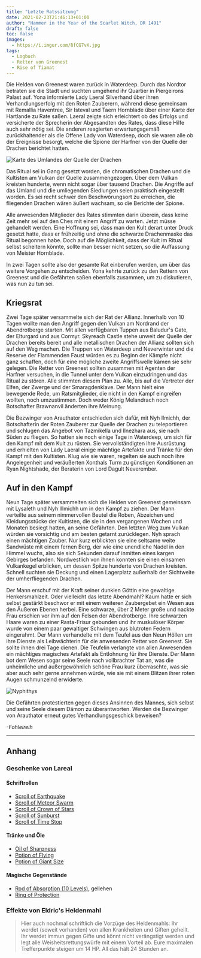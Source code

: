 ```yaml
---
title: "Letzte Ratssitzung"
date: 2021-02-23T21:46:13+01:00
author: "Hammer in the Year of the Scarlet Witch, DR 1491"
draft: false
toc: false
images:
  - https://i.imgur.com/8fCG7vX.jpg
tags: 
  - Logbuch
  - Retter von Greenest
  - Rise of Tiamat
---
```


Die Helden von Greenest waren zurück in Waterdeep. Durch das Nordtor betraten sie die Stadt und suchten umgehend ihr Quartier in Piergeirons Palast auf. Yona informierte Lady Laeral Silverhand über ihren Verhandlungserfolg mit den Roten Zauberern, während diese gemeinsam mit Remallia Haventree, Sir Isteval und Taern Hornblade über einer Karte der Hartlande zu Rate saßen. Laeral zeigte sich erleichtert ob des Erfolgs und versicherte der Sprecherin der Abgesandten des Rates, dass diese Hilfe auch sehr nötig sei. Die anderen reagierten erwartungsgemäß zurückhaltender als die Offene Lady von Waterdeep, doch sie waren alle ob der Ereignisse besorgt, welche die Spione der Harfner von der Quelle der Drachen berichtet hatten.

![Karte des Umlandes der Quelle der Drachen](https://i.imgur.com/qhVvoA1.jpg)

Das Ritual sei in Gang gesetzt worden, die chromatischen Drachen und die Kultisten am Vulkan der Quelle zusammengezogen. Über dem Vulkan kreisten hunderte, wenn nicht sogar über tausend Drachen. Die Angriffe auf das Umland und die umliegenden Siedlungen seien praktisch eingestellt worden. Es sei recht schwer den Beschwörungsort zu erreichen, die fliegenden Drachen wären äußert wachsam, so die Berichte der Spione.

Alle anwesenden Mitglieder des Rates stimmten darin überein, dass keine Zeit mehr sei auf den Ches mit einem Angriff zu warten. Jetzt müsse gehandelt werden. Eine Hoffnung sei, dass man den Kult derart unter Druck gesetzt hatte, dass er frühzeitig und ohne die schwarze Drachenmaske das Ritual begonnen habe. Doch auf die Möglichkeit, dass der Kult im Ritual selbst scheitern könnte, sollte man besser nicht setzen, so die Auffassung von Meister Hornblade.

In zwei Tagen sollte also der gesamte Rat einberufen werden, um über das weitere Vorgehen zu entscheiden. Yona kehrte zurück zu den Rettern von Greenest und die Gefährten saßen ebenfalls zusammen, um zu diskutieren, was nun zu tun sei.

## Kriegsrat

Zwei Tage später versammelte sich der Rat der Allianz. Innerhalb von 10 Tagen wollte man den Angriff gegen den Vulkan am Nordrand der Abendrotberge starten. Mit allen verfügbaren Tuppen aus Baludur's Gate, der Elturgard und aus Cormyr. Skyreach Castle stehe unweit der Quelle der Drachen bereits bereit und alle metallischen Drachen der Allianz sollten sich auf den Weg machen. Die Truppen von Waterdeep und Neverwinter und die Reserve der Flammenden Faust würden es zu Beginn der Kämpfe nicht ganz schaffen, doch für eine mögliche zweite Angriffswelle kämen sie sehr gelegen. Die Retter von Greenest sollten zusammen mit Agenten der Harfner versuchen, in die Tunnel unter dem Vulkan einzudringen und das Ritual zu stören. Alle stimmten diesem Plan zu. Alle, bis auf die Vertreter der Elfen, der Zwerge und der Smaragdenklave. Der Mann hielt eine bewegende Rede, um Ratsmitglieder, die nicht in den Kampf eingreifen wollten, noch umzustimmen. Doch weder König Melandrach noch Botschafter Brawnanvil änderten ihre Meinung.

Die Bezwinger von Arauthator entschieden sich dafür, mit Nyh Ilmichh, der Botschafterin der Roten Zauberer zur Quelle der Drachen zu teleportieren und schlugen das Angebot von Tazmikella und Ilnezhara aus, sie nach Süden zu fliegen. So hatten sie noch einige Tage in Waterdeep, um sich für den Kampf mit dem Kult zu rüsten. Sie vervollständigten ihre Ausrüstung und erhielten von Lady Laeral einige mächtige Artefakte und Tränke für den Kampf mit den Kultisten. Klug wie sie waren, regelten sie auch noch ihre Angelegenheit und veräußerten Xonthals Turm zu günstigen Konditionen an Ryan Nightshade, der Beraterin von Lord Dagult Neverember.

## Auf in den Kampf

Neun Tage später versammelten sich die Helden von Greenest gemeinsam mit Lysaleth und Nyh Illmichh um in den Kampf zu ziehen. Der Mann verteilte aus seinem nimmervollen Beutel die Roben, Abzeichen und Kleidungsstücke der Kultisten, die sie in den vergangenen Wochen und Monaten besiegt hatten, an seine Gefährten. Den letzten Weg zum Vulkan würden sie vorsichtig und am besten getarnt zurücklegen. Nyh sprach einen mächtigen Zauber. Nur kurz erblickten sie eine seltsame weite Sandwüste mit einem fernen Berg, der wie eine unendliche Nadel in den Himmel wuchs, also sie sich Sekunden darauf inmitten eines kargen Gebirges befanden. Nordwestlich von ihnen konnten sie einen einsamen Vulkankegel erblicken, um dessen Spitze hunderte von Drachen kreisten. Schnell suchten sie Deckung und einen Lagerplatz außerhalb der Sichtweite der umherfliegenden Drachen.

Der Mann erschuf mit der Kraft seiner dunklen Göttin eine gewaltige Henkersmahlzeit. Oder vielleicht das letzte Abendmahl? Kaum hatte er sich selbst gestärkt beschwor er mit einem weiteren Zaubergebet ein Wesen aus den Äußeren Ebenen herbei. Eine schwarze, über 2 Meter große und nackte Frau erschien vor ihm auf den Felsen der Abendrotberge. Ihre schwarzen Haare waren zu einer Rasta-Frisur gebunden und ihr muskulöser Körper wurde von einem paar gewaltiger Schwingen aus blutroten Federn eingerahmt. Der Mann verhandelte mit dem Teufel aus den Neun Höllen um ihre Dienste als Leibwächterin für die anwesenden Retter von Greenest. Sie sollte ihnen drei Tage dienen. Die Teufelin verlangte von allen Anwesenden ein mächtiges magisches Artefakt als Entlohnung für ihre Dienste. Der Mann bot dem Wesen sogar seine Seele nach vollbrachter Tat an, was die unheimliche und außergewöhnlich schöne Frau kurz überraschte, was sie aber auch sehr gerne annehmen würde, wie sie mit einem Blitzen ihrer roten Augen schmunzelnd erwiderte.

![Nyphithys](https://i.imgur.com/tYqzL2I.png)

Die Gefährten protestierten gegen dieses Ansinnen des Mannes, sich selbst und seine Seele diesem Dämon zu überantworten. Werden die Bezwinger von Arauthator erneut gutes Verhandlungsgeschick beweisen?

_-Fohleireih_

___
## Anhang

### Geschenke von Lareal

#### Schriftrollen
* [Scroll of Earthquake](https://www.dndbeyond.com/spells/earthquake)
* [Scroll of Meteor Swarm](https://www.dndbeyond.com/spells/meteor-swarm)
* [Scroll of Crown of Stars](https://www.dndbeyond.com/spells/crown-of-stars)
* [Scroll of Sunburst](https://www.dndbeyond.com/spells/sunburst)
* [Scroll of Time Stop](https://www.dndbeyond.com/spells/time-stop)

#### Tränke und Öle
* [Oil of Sharpness](https://www.dndbeyond.com/magic-items/oil-of-sharpness)
* [Potion of Flying](https://www.dndbeyond.com/magic-items/potion-of-flying)
* [Potion of Giant Size](https://www.dndbeyond.com/magic-items/potion-of-giant-size)

#### Magische Gegenstände
* [Rod of Absorption (10 Levels)](https://www.dndbeyond.com/magic-items/rod-of-absorption), geliehen
* [Ring of Protection](https://www.dndbeyond.com/magic-items/ring-of-protection)

### Effekte von Eldric's Heldenmahl

>Hier auch nochmal schriftlich die Vorzüge des Heldenmahls: Ihr werdet (soweit vorhanden) von allen Krankheiten und Giften geheilt. Ihr werdet immun gegen Gifte und könnt nicht verängstigt werden und legt alle Weisheitsrettungswürfe mit einem Vorteil ab. Eure maximalen Trefferpunkte steigen um 14 HP. All das hält 24 Stunden an. 